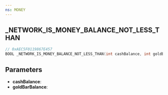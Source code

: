 ```yaml
---
ns: MONEY
---
```

## _NETWORK_IS_MONEY_BALANCE_NOT_LESS_THAN

```c
// 0xAEC5F0119867E457
BOOL _NETWORK_IS_MONEY_BALANCE_NOT_LESS_THAN(int cashBalance, int goldBarBalance);
```

## Parameters
* **cashBalance**:
* **goldBarBalance**:

